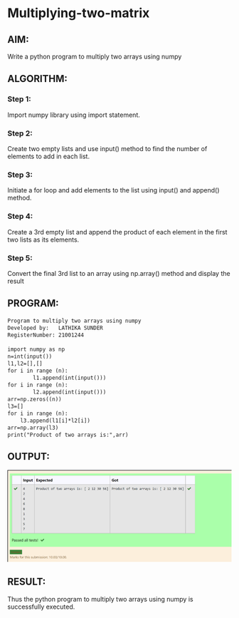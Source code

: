 # Multiplying-two-matrix

## AIM:
Write a python program to multiply two arrays using numpy

## ALGORITHM:
### Step 1:
Import numpy library using import statement.

### Step 2:
Create two empty lists and use input() method to find the number of elements to add in each list.

### Step 3:
Initiate a for loop and add elements to the list using input() and append() method.

### Step 4:
Create a 3rd empty list and append the product of each element in the first two lists as its elements.

### Step 5:
Convert the final 3rd list to an array using np.array() method and display the result

## PROGRAM:
```
Program to multiply two arrays using numpy
Developed by:   LATHIKA SUNDER
RegisterNumber: 21001244

import numpy as np  
n=int(input())   
l1,l2=[],[]   
for i in range (n):
        l1.append(int(input()))   
for i in range (n):    
        l2.append(int(input()))   
arr=np.zeros((n))    
l3=[]   
for i in range (n):    
    l3.append(l1[i]*l2[i])   
arr=np.array(l3)   
print("Product of two arrays is:",arr)
```


## OUTPUT:
![OUTPUT](./M1.png)

## RESULT:
Thus the python program to multiply two arrays using numpy is successfully executed.



